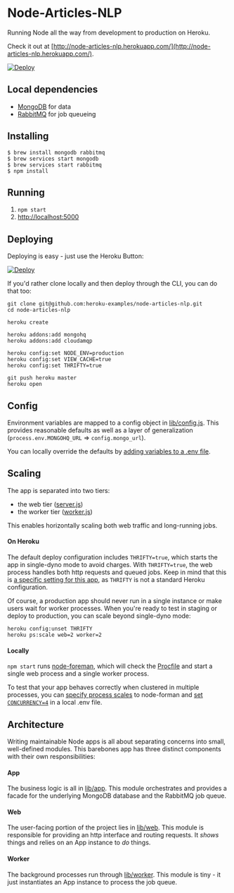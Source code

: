 # Node-Articles-NLP

Running Node all the way from development to production on Heroku.

Check it out at [http://node-articles-nlp.herokuapp.com/](http://node-articles-nlp.herokuapp.com/).

[![Deploy](https://www.herokucdn.com/deploy/button.png)](https://heroku.com/deploy?template=https://github.com/heroku-examples/node-articles-nlp)

## Local dependencies

- [MongoDB](http://www.mongodb.org/) for data
- [RabbitMQ](http://www.rabbitmq.com/) for job queueing

## Installing

```
$ brew install mongodb rabbitmq
$ brew services start mongodb
$ brew services start rabbitmq
$ npm install
```

## Running

1. `npm start`
2. [http://localhost:5000](http://localhost:5000)

## Deploying

Deploying is easy - just use the Heroku Button:

[![Deploy](https://www.herokucdn.com/deploy/button.png)](https://heroku.com/deploy?template=https://github.com/blackjmxx/node-articles-nlp)

If you'd rather clone locally and then deploy through the CLI, you can do that too:

```
git clone git@github.com:heroku-examples/node-articles-nlp.git
cd node-articles-nlp

heroku create

heroku addons:add mongohq
heroku addons:add cloudamqp

heroku config:set NODE_ENV=production
heroku config:set VIEW_CACHE=true
heroku config:set THRIFTY=true

git push heroku master
heroku open
```

## Config

Environment variables are mapped to a config object in [lib/config.js](https://github.com/heroku-examples/node-articles-nlp/blob/master/lib/config.js).
This provides reasonable defaults as well as a layer of generalization
(`process.env.MONGOHQ_URL` => `config.mongo_url`).

You can locally override the defaults by
[adding variables to a .env file](https://github.com/strongloop/node-foreman#environmental-variables).

## Scaling

The app is separated into two tiers:

- the web tier ([server.js](https://github.com/heroku-examples/node-articles-nlp/blob/master/lib/server.js))
- the worker tier ([worker.js](https://github.com/heroku-examples/node-articles-nlp/blob/master/lib/worker.js))

This enables horizontally scaling both web traffic and long-running jobs.

#### On Heroku

The default deploy configuration includes `THRIFTY=true`, which starts the app in single-dyno mode to avoid charges.
With `THRIFTY=true`, the web process handles both http requests and queued jobs.
Keep in mind that this is [a specific setting for this app](https://github.com/heroku-examples/node-articles-nlp/blob/ff581ec20b843e9c37c5ccdc6d1a175396311531/lib/server.js#L28),
as `THRIFTY` is not a standard Heroku configuration.

Of course, a production app should never run in a single instance or make users wait for worker processes.
When you're ready to test in staging or deploy to production, you can scale beyond single-dyno mode:

```
heroku config:unset THRIFTY
heroku ps:scale web=2 worker=2
```

#### Locally

`npm start` runs [node-foreman](http://strongloop.github.io/node-foreman/),
which will check the [Procfile](https://github.com/heroku-examples/node-articles-nlp/blob/master/Procfile)
and start a single web process and a single worker process.

To test that your app behaves correctly when clustered in multiple processes,
you can [specify process scales](https://github.com/strongloop/node-foreman#advanced-usage) to node-forman
and [set `CONCURRENCY=4`](https://github.com/strongloop/node-foreman#environmental-variables) in a local .env file.

## Architecture

Writing maintainable Node apps is all about separating concerns into small, well-defined modules.
This barebones app has three distinct components with their own responsibilities:

#### App

The business logic is all in [lib/app](https://github.com/heroku-examples/node-articles-nlp/tree/master/lib/app).
This module orchestrates and provides a facade for the underlying
MongoDB database and the RabbitMQ job queue.

#### Web

The user-facing portion of the project lies in [lib/web](https://github.com/heroku-examples/node-articles-nlp/tree/master/lib/web).
This module is responsible for providing an http interface and routing requests.
It *shows* things and relies on an App instance to *do* things.

#### Worker

The background processes run through [lib/worker](https://github.com/heroku-examples/node-articles-nlp/blob/master/lib/worker.js).
This module is tiny - it just instantiates an App instance to process the job queue.
